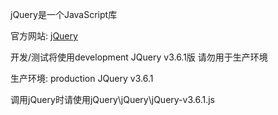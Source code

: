 jQuery是一个JavaScript库

官方网站: [jQuery](https://jquery.com/)

开发/测试将使用development JQuery v3.6.1版  请勿用于生产环境

生产环境: production JQuery v3.6.1

调用jQuery时请使用jQuery\jQuery\jQuery-v3.6.1.js